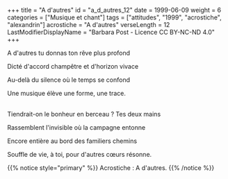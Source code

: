 +++
title = "A d'autres"
id = "a_d_autres_12"
date = 1999-06-09
weight = 6
categories = ["Musique et chant"]
tags = ["attitudes", "1999", "acrostiche", "alexandrin"]
acrostiche = "A d'autres"
verseLength = 12
LastModifierDisplayName = "Barbara Post - Licence CC BY-NC-ND 4.0"
+++

A d'autres tu donnas ton rêve plus profond

Dicté d'accord champêtre et d'horizon vivace

Au-delà du silence où le temps se confond

Une musique élève une forme, une trace.

 \
Tiendrait-on le bonheur en berceau ? Tes deux mains

Rassemblent l'invisible où la campagne entonne

Encore entière au bord des familiers chemins

Souffle de vie, à toi, pour d'autres cœurs résonne.

{{% notice style="primary" %}}
Acrostiche : A d'autres.
{{% /notice %}}
